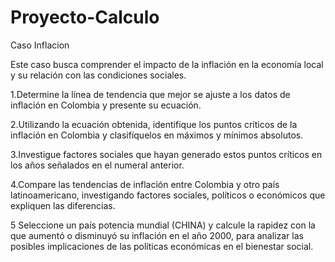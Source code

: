 # Proyecto-Calculo
Caso Inflacion

Este caso busca comprender el impacto de la inflación en la economía local y su relación con las condiciones sociales.

1.Determine la línea de tendencia que mejor se ajuste a los datos de inflación en Colombia y presente su ecuación.

2.Utilizando la ecuación obtenida, identifique los puntos críticos de la inflación en Colombia y clasifíquelos en máximos y mínimos absolutos.

3.Investigue factores sociales que hayan generado estos puntos críticos en los años señalados en el numeral anterior.

4.Compare las tendencias de inflación entre Colombia y otro país latinoamericano, investigando factores sociales, políticos o económicos que expliquen las diferencias.

5 Seleccione un país potencia mundial (CHINA) y calcule la rapidez con la que aumentó o disminuyó su inflación en el año 2000, para analizar las posibles implicaciones de las políticas económicas en el bienestar social.
